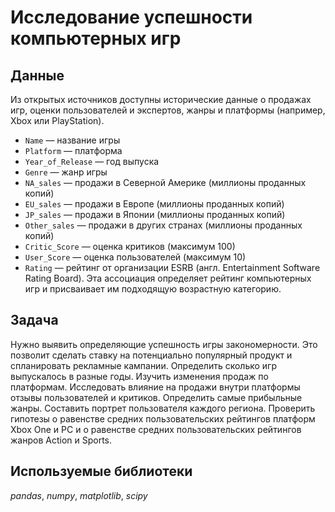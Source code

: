 # Исследование успешности компьютерных игр


## Данные

Из открытых источников доступны исторические данные о продажах игр, оценки пользователей и экспертов, жанры и платформы (например, Xbox или PlayStation).
* `Name` — название игры
* `Platform` — платформа
* `Year_of_Release` — год выпуска
* `Genre` — жанр игры
* `NA_sales` — продажи в Северной Америке (миллионы проданных копий)
* `EU_sales` — продажи в Европе (миллионы проданных копий)
* `JP_sales` — продажи в Японии (миллионы проданных копий)
* `Other_sales` — продажи в других странах (миллионы проданных копий)
* `Critic_Score` — оценка критиков (максимум 100)
* `User_Score` — оценка пользователей (максимум 10)
* `Rating` — рейтинг от организации ESRB (англ. Entertainment Software Rating Board). Эта ассоциация определяет рейтинг компьютерных игр и присваивает им подходящую возрастную категорию.

## Задача

Нужно выявить определяющие успешность игры закономерности. Это позволит сделать ставку на потенциально популярный продукт и спланировать рекламные кампании.
Определить сколько игр выпускалось в разные годы.
Изучить изменения продаж по платформам.
Исследовать влияние на продажи внутри платформы отзывы пользователей и критиков.
Определить самые прибыльные жанры.
Составить портрет пользователя каждого региона.
Проверить гипотезы о равенстве средних пользовательских рейтингов платформ Xbox One и PC и о равенстве средних пользовательских рейтингов жанров Action и Sports.

## Используемые библиотеки
*pandas*, *numpy*, *matplotlib*, *scipy*
